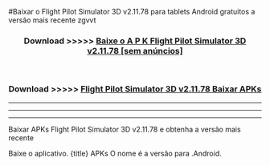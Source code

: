#Baixar o Flight Pilot Simulator 3D v2.11.78  para tablets Android gratuitos a versão mais recente zgvvt


<div align="center">
<h3>Download >>>>> <a href="https://pt-web.web.app/?pt= Flight Pilot Simulator 3D v2.11.78">Baixe o A P K Flight Pilot Simulator 3D v2.11.78 [sem anúncios]</a></h3><br>

<h3>Download >>>>> <a href="https://pt-web.web.app/?pt= Flight Pilot Simulator 3D v2.11.78">Flight Pilot Simulator 3D v2.11.78 Baixar APKs</a></h3>
</div>

----------------------------------------------------------

----------------------------------------------------------

----------------------------------------------------------

Baixar APKs Flight Pilot Simulator 3D v2.11.78 e obtenha a versão mais recente

Baixe o aplicativo. {title} APKs O nome é a versão para .Android.


